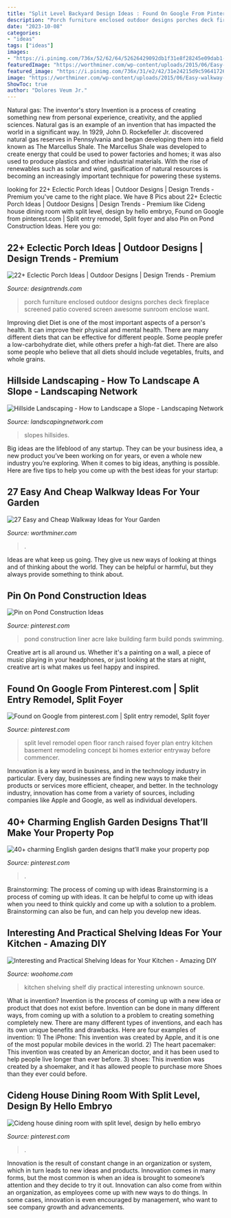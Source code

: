 ```yaml
---
title: "Split Level Backyard Design Ideas : Found On Google From Pinterest.com"
description: "Porch furniture enclosed outdoor designs porches deck fireplace screened patio covered screen awesome sunroom enclose want"
date: "2023-10-08"
categories:
- "ideas"
tags: ["ideas"]
images:
- "https://i.pinimg.com/736x/52/62/64/52626429092db1f31e8f28245e09dab1--pond-construction-acre.jpg"
featuredImage: "https://worthminer.com/wp-content/uploads/2015/06/Easy-walkway-idea-4.jpg"
featured_image: "https://i.pinimg.com/736x/31/e2/42/31e24215d9c5964172615737ec9ee85f.jpg"
image: "https://worthminer.com/wp-content/uploads/2015/06/Easy-walkway-idea-4.jpg"
ShowToc: true
author: "Dolores Veum Jr."
---
```



Natural gas: The inventor's story
Invention is a process of creating something new from personal experience, creativity, and the applied sciences. Natural gas is an example of an invention that has impacted the world in a significant way. In 1929, John D. Rockefeller Jr. discovered natural gas reserves in Pennsylvania and began developing them into a field known as The Marcellus Shale. The Marcellus Shale was developed to create energy that could be used to power factories and homes; it was also used to produce plastics and other industrial materials. With the rise of renewables such as solar and wind, gasification of natural resources is becoming an increasingly important technique for powering these systems.

	

		
looking for 22+ Eclectic Porch Ideas | Outdoor Designs | Design Trends - Premium you've came to the right place. We have 8 Pics about 22+ Eclectic Porch Ideas | Outdoor Designs | Design Trends - Premium like Cideng house dining room with split level, design by hello embryo, Found on Google from pinterest.com | Split entry remodel, Split foyer and also Pin on Pond Construction Ideas. Here you go:
		
    
## 22+ Eclectic Porch Ideas | Outdoor Designs | Design Trends - Premium

<img loading=lazy src="https://images.designtrends.com/wp-content/uploads/2016/04/01124815/Enclosed-Porch-Furniture-Ideas.jpg" onerror="this.onerror=null;this.src='https://tse2.mm.bing.net/th?id=OIP.U4OODmsGGGlrmbwIv68AswHaFu&amp;pid=15.1';" alt="22+ Eclectic Porch Ideas | Outdoor Designs | Design Trends - Premium">

_Source: designtrends.com_

>porch furniture enclosed outdoor designs porches deck fireplace screened patio covered screen awesome sunroom enclose want. 

	

Improving diet
Diet is one of the most important aspects of a person's health. It can improve their physical and mental health. There are many different diets that can be effective for different people. Some people prefer a low-carbohydrate diet, while others prefer a high-fat diet. There are also some people who believe that all diets should include vegetables, fruits, and whole grains.

    
## Hillside Landscaping - How To Landscape A Slope - Landscaping Network

<img loading=lazy src="http://www.landscapingnetwork.com/img/videos/448x280/mRaZ-rhZzP0.jpg" onerror="this.onerror=null;this.src='https://tse2.mm.bing.net/th?id=OIP.-NHB_rB6uMC1FHqupKCE6gAAAA&amp;pid=15.1';" alt="Hillside Landscaping - How to Landscape a Slope - Landscaping Network">

_Source: landscapingnetwork.com_

>slopes hillsides. 

	

Big ideas are the lifeblood of any startup. They can be your business idea, a new product you’ve been working on for years, or even a whole new industry you’re exploring. When it comes to big ideas, anything is possible. Here are five tips to help you come up with the best ideas for your startup: 

    
## 27 Easy And Cheap Walkway Ideas For Your Garden

<img loading=lazy src="https://worthminer.com/wp-content/uploads/2015/06/Easy-walkway-idea-4.jpg" onerror="this.onerror=null;this.src='https://tse4.mm.bing.net/th?id=OIP.03lGI3oxKMHbHxJDGzpUtwHaJ4&amp;pid=15.1';" alt="27 Easy and Cheap Walkway Ideas for Your Garden">

_Source: worthminer.com_

>. 

	

Ideas are what keep us going. They give us new ways of looking at things and of thinking about the world. They can be helpful or harmful, but they always provide something to think about.

    
## Pin On Pond Construction Ideas

<img loading=lazy src="https://i.pinimg.com/736x/52/62/64/52626429092db1f31e8f28245e09dab1--pond-construction-acre.jpg" onerror="this.onerror=null;this.src='https://tse2.mm.bing.net/th?id=OIP.nWOAZXWG8XqGvzOOdytaVwHaFF&amp;pid=15.1';" alt="Pin on Pond Construction Ideas">

_Source: pinterest.com_

>pond construction liner acre lake building farm build ponds swimming. 

	

Creative art is all around us. Whether it's a painting on a wall, a piece of music playing in your headphones, or just looking at the stars at night, creative art is what makes us feel happy and inspired.

    
## Found On Google From Pinterest.com | Split Entry Remodel, Split Foyer

<img loading=lazy src="https://i.pinimg.com/736x/6b/be/73/6bbe738fab227d2148dd4fdd2e1094a6.jpg" onerror="this.onerror=null;this.src='https://tse3.mm.bing.net/th?id=OIP.meySkpAZK7PYp36FkcK4zQHaFj&amp;pid=15.1';" alt="Found on Google from pinterest.com | Split entry remodel, Split foyer">

_Source: pinterest.com_

>split level remodel open floor ranch raised foyer plan entry kitchen basement remodeling concept bi homes exterior entryway before commencer. 

	

Innovation is a key word in business, and in the technology industry in particular. Every day, businesses are finding new ways to make their products or services more efficient, cheaper, and better. In the technology industry, innovation has come from a variety of sources, including companies like Apple and Google, as well as individual developers.

    
## 40+ Charming English Garden Designs That’ll Make Your Property Pop

<img loading=lazy src="https://i.pinimg.com/736x/bc/f9/94/bcf9943e98dc241ec1150e457bde39c4.jpg" onerror="this.onerror=null;this.src='https://tse2.mm.bing.net/th?id=OIP.W4C56JSckdjwNGGqZPiKIAHaJ2&amp;pid=15.1';" alt="40+ charming English garden designs that’ll make your property pop">

_Source: pinterest.com_

>. 

	

Brainstorming: The process of coming up with ideas
Brainstorming is a process of coming up with ideas. It can be helpful to come up with ideas when you need to think quickly and come up with a solution to a problem. Brainstorming can also be fun, and can help you develop new ideas.

    
## Interesting And Practical Shelving Ideas For Your Kitchen - Amazing DIY

<img loading=lazy src="http://www.woohome.com/wp-content/uploads/2017/08/kitchen-shelf-ideas-11.jpg" onerror="this.onerror=null;this.src='https://tse4.mm.bing.net/th?id=OIP.wP0dBCp1fQFlRhu1s2dLEwHaJ6&amp;pid=15.1';" alt="Interesting and Practical Shelving Ideas for Your Kitchen - Amazing DIY">

_Source: woohome.com_

>kitchen shelving shelf diy practical interesting unknown source. 

	

What is invention?
Invention is the process of coming up with a new idea or product that does not exist before. Invention can be done in many different ways, from coming up with a solution to a problem to creating something completely new. There are many different types of inventions, and each has its own unique benefits and drawbacks. Here are four examples of invention: 1) The iPhone: This invention was created by Apple, and it is one of the most popular mobile devices in the world. 2) The heart pacemaker: This invention was created by an American doctor, and it has been used to help people live longer than ever before. 3) shoes: This invention was created by a shoemaker, and it has allowed people to purchase more Shoes than they ever could before.

    
## Cideng House Dining Room With Split Level, Design By Hello Embryo

<img loading=lazy src="https://i.pinimg.com/736x/31/e2/42/31e24215d9c5964172615737ec9ee85f.jpg" onerror="this.onerror=null;this.src='https://tse3.mm.bing.net/th?id=OIP.9HwPrzGnxwz1II3maZpjugHaIv&amp;pid=15.1';" alt="Cideng house dining room with split level, design by hello embryo">

_Source: pinterest.com_

>. 

	

Innovation is the result of constant change in an organization or system, which in turn leads to new ideas and products. Innovation comes in many forms, but the most common is when an idea is brought to someone’s attention and they decide to try it out. Innovation can also come from within an organization, as employees come up with new ways to do things. In some cases, innovation is even encouraged by management, who want to see company growth and advancements.


